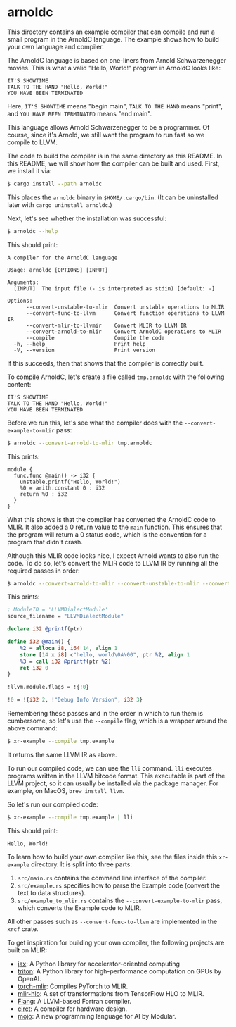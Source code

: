 # arnoldc

This directory contains an example compiler that can compile and run a small program in the ArnoldC language.
The example shows how to build your own language and compiler.

The ArnoldC language is based on one-liners from Arnold Schwarzenegger movies.
This is what a valid "Hello, World!" program in ArnoldC looks like:

```arnoldc
IT'S SHOWTIME
TALK TO THE HAND "Hello, World!"
YOU HAVE BEEN TERMINATED
```

Here, `IT'S SHOWTIME` means "begin main", `TALK TO THE HAND` means "print", and `YOU HAVE BEEN TERMINATED` means "end main".

This language allows Arnold Schwarzenegger to be a programmer.
Of course, since it's Arnold, we still want the program to run fast so we compile to LLVM.

The code to build the compiler is in the same directory as this README.
In this README, we will show how the compiler can be built and used.
First, we install it via:

```sh
$ cargo install --path arnoldc
```

This places the `arnoldc` binary in `$HOME/.cargo/bin`.
(It can be uninstalled later with `cargo uninstall arnoldc`.)

Next, let's see whether the installation was successful:

```sh
$ arnoldc --help
```

This should print:

```text
A compiler for the ArnoldC language

Usage: arnoldc [OPTIONS] [INPUT]

Arguments:
  [INPUT]  The input file (- is interpreted as stdin) [default: -]

Options:
      --convert-unstable-to-mlir  Convert unstable operations to MLIR
      --convert-func-to-llvm      Convert function operations to LLVM IR
      --convert-mlir-to-llvmir    Convert MLIR to LLVM IR
      --convert-arnold-to-mlir    Convert ArnoldC operations to MLIR
      --compile                   Compile the code
  -h, --help                      Print help
  -V, --version                   Print version
```

If this succeeds, then that shows that the compiler is correctly built.

To compile ArnoldC, let's create a file called `tmp.arnoldc` with the following content:

```arnoldc
IT'S SHOWTIME
TALK TO THE HAND "Hello, World!"
YOU HAVE BEEN TERMINATED
```

Before we run this, let's see what the compiler does with the `--convert-example-to-mlir` pass:

```sh
$ arnoldc --convert-arnold-to-mlir tmp.arnoldc
```

This prints:

```mlir
module {
  func.func @main() -> i32 {
    unstable.printf("Hello, World!")
    %0 = arith.constant 0 : i32
    return %0 : i32
  }
}
```

What this shows is that the compiler has converted the ArnoldC code to MLIR.
It also added a 0 return value to the `main` function.
This ensures that the program will return a 0 status code, which is the convention for a program that didn't crash.

Although this MLIR code looks nice, I expect Arnold wants to also run the code.
To do so, let's convert the MLIR code to LLVM IR by running all the required passes in order:

```sh
$ arnoldc --convert-arnold-to-mlir --convert-unstable-to-mlir --convert-func-to-llvm --convert-mlir-to-llvmir tmp.arnoldc
```

This prints:

```llvm
; ModuleID = 'LLVMDialectModule'
source_filename = "LLVMDialectModule"

declare i32 @printf(ptr)

define i32 @main() {
    %2 = alloca i8, i64 14, align 1
    store [14 x i8] c"hello, world\0A\00", ptr %2, align 1
    %3 = call i32 @printf(ptr %2)
    ret i32 0
}

!llvm.module.flags = !{!0}

!0 = !{i32 2, !"Debug Info Version", i32 3}
```

Remembering these passes and in the order in which to run them is cumbersome, so let's use the `--compile` flag, which is a wrapper around the above command:

```sh
$ xr-example --compile tmp.example
```

It returns the same LLVM IR as above.

To run our compiled code, we can use the `lli` command.
`lli` executes programs written in the LLVM bitcode format.
This executable is part of the LLVM project, so it can usually be installed via the package manager.
For example, on MacOS, `brew install llvm`.

So let's run our compiled code:

```sh
$ xr-example --compile tmp.example | lli
```

This should print:

```text
Hello, World!
```

To learn how to build your own compiler like this, see the files inside this `xr-example` directory.
It is split into three parts:

1. `src/main.rs` contains the command line interface of the compiler.
1. `src/example.rs` specifies how to parse the Example code (convert the text to data structures).
1. `src/example_to_mlir.rs` contains the `--convert-example-to-mlir` pass, which converts the Example code to MLIR.

All other passes such as `--convert-func-to-llvm` are implemented in the `xrcf` crate.

To get inspiration for building your own compiler, the following projects are built on MLIR:

- [jax](https://github.com/jax-ml/jax): A Python library for accelerator-oriented computing
- [triton](https://github.com/triton-lang/triton): A Python library for high-performance computation on GPUs by OpenAI.
- [torch-mlir](https://github.com/llvm/torch-mlir): Compiles PyTorch to MLIR.
- [mlir-hlo](https://github.com/llvm/mlir-hlo): A set of transformations from TensorFlow HLO to MLIR.
- [Flang](https://flang.llvm.org/docs/): A LLVM-based Fortran compiler.
- [circt](https://github.com/llvm/circt): A compiler for hardware design.
- [mojo](https://www.modular.com/mojo): A new programming language for AI by Modular.